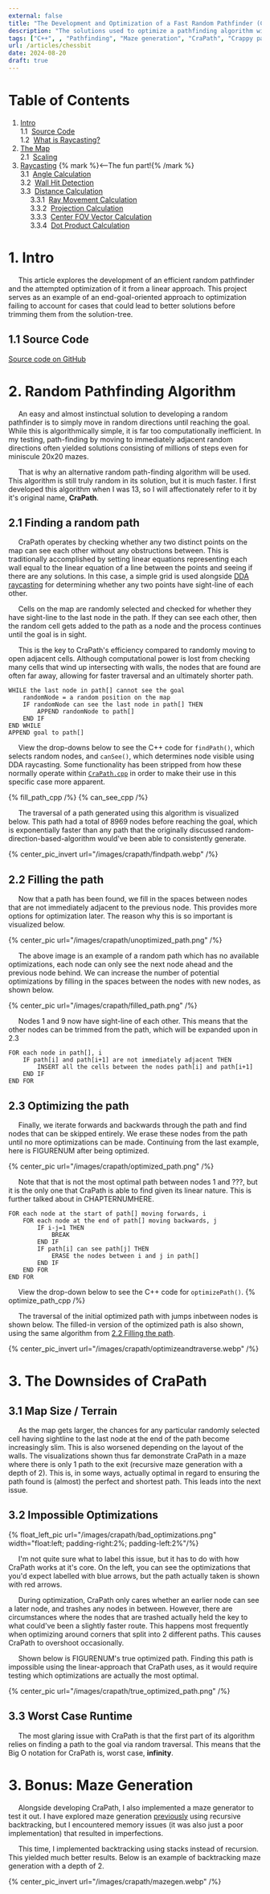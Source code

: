 ```yaml
---
external: false
title: "The Development and Optimization of a Fast Random Pathfinder (C++)"
description: "The solutions used to optimize a pathfinding algorithm with worst-case infinite runtime."
tags: ["C++", , "Pathfinding", "Maze generation", "CraPath", "Crappy pathfinder"]
url: /articles/chessbit
date: 2024-08-20
draft: true
---
```


# Table of Contents
1. [Intro](#1.-intro)\
1.1 &nbsp;[Source Code](#1.1-source-code)\
1.2 &nbsp;[What is Raycasting?](#1.2-what-is-raycasting)
2. [The Map](#2.-the-map)\
2.1 &nbsp;[Scaling](#2.1-scaling)
3. [Raycasting](#3.-raycasting) {% mark %}<--The fun part!{% /mark %} \
3.1 &nbsp;[Angle Calculation](#3.1-angle-calculation)\
3.2 &nbsp;[Wall Hit Detection](#3.2-wall-hit-detection)\
3.3 &nbsp;[Distance Calculation](#3.3-distance-calculation)\
&nbsp;&nbsp;&nbsp;&nbsp;&nbsp;3.3.1 &nbsp;[Ray Movement Calculation](#3.3.1-movement-calculation)\
&nbsp;&nbsp;&nbsp;&nbsp;&nbsp;3.3.2 &nbsp;[Projection Calculation](#3.3.2-projection)\
&nbsp;&nbsp;&nbsp;&nbsp;&nbsp;3.3.3 &nbsp;[Center FOV Vector Calculation](#3.3.3-center-fov-vector-calculation)\
&nbsp;&nbsp;&nbsp;&nbsp;&nbsp;3.3.4 &nbsp;[Dot Product Calculation](#3.3.4-dot-product-calculation)

# 1. Intro
&nbsp;&nbsp;&nbsp;&nbsp;&nbsp;This article explores the development of an efficient random pathfinder and the attempted optimization of it from a linear approach. This project serves as an example of an end-goal-oriented approach to optimization failing to account for cases that could lead to better solutions before trimming them from the solution-tree.

## 1.1 Source Code
[Source code on GitHub](https://github.com/nTh0rn/crapath)

# 2. Random Pathfinding Algorithm
&nbsp;&nbsp;&nbsp;&nbsp;&nbsp;An easy and almost instinctual solution to developing a random pathfinder is to simply move in random directions until reaching the goal. While this is algorithmically simple, it is far too computationally inefficient. In my testing, path-finding by moving to immediately adjacent random directions often yielded solutions consisting of millions of steps even for miniscule 20x20 mazes.

&nbsp;&nbsp;&nbsp;&nbsp;&nbsp;That is why an alternative random path-finding algorithm will be used. This algorithm is still truly random in its solution, but it is much faster. I first developed this algorithm when I was 13, so I will affectionately refer to it by it's original name, **CraPath**.

## 2.1 Finding a random path

&nbsp;&nbsp;&nbsp;&nbsp;&nbsp;CraPath operates by checking whether any two distinct points on the map can see each other without any obstructions between. This is traditionally accomplished by setting linear equations representing each wall equal to the linear equation of a line between the points and seeing if there are any solutions. In this case, a simple grid is used alongside [DDA raycasting](https://lodev.org/cgtutor/raycasting.html#The_Basic_Idea_) for determining whether any two points have sight-line of each other.

&nbsp;&nbsp;&nbsp;&nbsp;&nbsp;Cells on the map are randomly selected and checked for whether they have sight-line to the last node in the path. If they can see each other, then the random cell gets added to the path as a node and the process continues until the goal is in sight.

&nbsp;&nbsp;&nbsp;&nbsp;&nbsp;This is the key to CraPath's efficiency compared to randomly moving to open adjacent cells. Although computational power is lost from checking many cells that wind up intersecting with walls, the nodes that are found are often far away, allowing for faster traversal and an ultimately shorter path.

```
WHILE the last node in path[] cannot see the goal
    randomNode = a random position on the map
    IF randomNode can see the last node in path[] THEN
        APPEND randomNode to path[]
    END IF
END WHILE
APPEND goal to path[]
```

&nbsp;&nbsp;&nbsp;&nbsp;&nbsp;View the drop-downs below to see the C++ code for `findPath()`, which selects random nodes, and `canSee()`, which determines node visible using DDA raycasting. Some functionality has been stripped from how these normally operate within [`CraPath.cpp`](https://github.com/nTh0rn/CraPath/blob/main/CraPath.cpp) in order to make their use in this specific case more apparent.

{% fill_path_cpp /%}
{% can_see_cpp /%}

&nbsp;&nbsp;&nbsp;&nbsp;&nbsp;The traversal of a path generated using this algorithm is visualized below. This path had a total of 8969 nodes before reaching the goal, which is exponentially faster than any path that the originally discussed random-direction-based-algorithm would've been able to consistently generate.

{% center_pic_invert url="/images/crapath/findpath.webp" /%}

## 2.2 Filling the path

&nbsp;&nbsp;&nbsp;&nbsp;&nbsp;Now that a path has been found, we fill in the spaces between nodes that are not immediately adjacent to the previous node. This provides more options for optimization later. The reason why this is so important is visualized below.

{% center_pic url="/images/crapath/unoptimized_path.png" /%}

&nbsp;&nbsp;&nbsp;&nbsp;&nbsp;The above image is an example of a random path which has no available optimizations, each node can only see the next node ahead and the previous node behind. We can increase the number of potential optimizations by filling in the spaces between the nodes with new nodes, as shown below.

{% center_pic url="/images/crapath/filled_path.png" /%}

&nbsp;&nbsp;&nbsp;&nbsp;&nbsp;Nodes 1 and 9 now have sight-line of each other. This means that the other nodes can be trimmed from the path, which will be expanded upon in 2.3

```
FOR each node in path[], i
    IF path[i] and path[i+1] are not immediately adjacent THEN
        INSERT all the cells between the nodes path[i] and path[i+1]
    END IF
END FOR
```

## 2.3 Optimizing the path

&nbsp;&nbsp;&nbsp;&nbsp;&nbsp;Finally, we iterate forwards and backwards through the path and find nodes that can be skipped entirely. We erase these nodes from the path until no more optimizations can be made. Continuing from the last example, here is FIGURENUM after being optimized.

{% center_pic url="/images/crapath/optimized_path.png" /%}

&nbsp;&nbsp;&nbsp;&nbsp;&nbsp;Note that that is not the most optimal path between nodes 1 and ???, but it is the only one that CraPath is able to find given its linear nature. This is further talked about in CHAPTERNUMHERE.

```
FOR each node at the start of path[] moving forwards, i
    FOR each node at the end of path[] moving backwards, j
        IF i-j=1 THEN
            BREAK
        END IF
        IF path[i] can see path[j] THEN
            ERASE the nodes between i and j in path[]
        END IF
    END FOR
END FOR
```

&nbsp;&nbsp;&nbsp;&nbsp;&nbsp;View the drop-down below to see the C++ code for `optimizePath()`.
{% optimize_path_cpp /%}

&nbsp;&nbsp;&nbsp;&nbsp;&nbsp;The traversal of the initial optimized path with jumps inbetween nodes is shown below. The filled-in version of the optimized path is also shown, using the same algorithm from [2.2 Filling the path](#2.2-filling-the-path).

{% center_pic_invert url="/images/crapath/optimizeandtraverse.webp" /%}

# 3. The Downsides of CraPath

## 3.1 Map Size / Terrain 

&nbsp;&nbsp;&nbsp;&nbsp;&nbsp;As the map gets larger, the chances for any particular randomly selected cell having sightline to the last node at the end of the path become increasingly slim. This is also worsened depending on the layout of the walls. The visualizations shown thus far demonstrate CraPath in a maze where there is only 1 path to the exit (recursive maze generation with a depth of 2). This is, in some ways, actually optimal in regard to ensuring the path found is (almost) the perfect and shortest path. This leads into the next issue.

## 3.2 Impossible Optimizations

{% float_left_pic url="/images/crapath/bad_optimizations.png" width="float:left; padding-right:2%; padding-left:2%"/%}

&nbsp;&nbsp;&nbsp;&nbsp;&nbsp;I'm not quite sure what to label this issue, but it has to do with how CraPath works at it's core. On the left, you can see the optimizations that you'd expect labelled with blue arrows, but the path actually taken is shown with red arrows.

&nbsp;&nbsp;&nbsp;&nbsp;&nbsp;During optimization, CraPath only cares whether an earlier node can see a later node, and trashes any nodes in between. However, there are circumstances where the nodes that are trashed actually held the key to what could've been a slightly faster route. This happens most frequently when optimizing around corners that split into 2 different paths. This causes CraPath to overshoot occasionally.

&nbsp;&nbsp;&nbsp;&nbsp;&nbsp;Shown below is FIGURENUM's true optimized path. Finding this path is impossible using the linear-approach that CraPath uses, as it would require testing which optimizations are actually the most optimal.

{% center_pic url="/images/crapath/true_optimized_path.png" /%}

## 3.3 Worst Case Runtime

&nbsp;&nbsp;&nbsp;&nbsp;&nbsp;The most glaring issue with CraPath is that the first part of its algorithm relies on finding a path to the goal via random traversal. This means that the Big O notation for CraPath is, worst case, **infinity**.

# 3. Bonus: Maze Generation
&nbsp;&nbsp;&nbsp;&nbsp;&nbsp;Alongside developing CraPath, I also implemented a maze generator to test it out. I have explored maze generation [previously](/articles/mazegen) using recursive backtracking, but I encountered memory issues (it was also just a poor implementation) that resulted in imperfections.

&nbsp;&nbsp;&nbsp;&nbsp;&nbsp;This time, I implemented backtracking using stacks instead of recursion. This yielded much better results. Below is an example of backtracking maze generation with a depth of 2.

{% center_pic_invert url="/images/crapath/mazegen.webp" /%}
